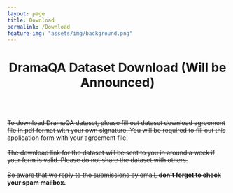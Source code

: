 ```yaml
---
layout: page
title: Download
permalink: /Download
feature-img: "assets/img/background.png"
---
```



<style>
  table {
    width: 100%
  }
  th, td {
    padding: 10px;
    text-align: center;
  }
  thead tr {
    background-color: #ffffff;
    color: #ffffff;
  }
  tbody tr:nth-child(2n) {
    background-color: #e9e9e9;
  }
  tbody tr:nth-child(2n+1) {
    background-color: #ffffff;
  }
</style>


<div class="download content-container">
  <h1 class = "content-title" style="TEXT-ALIGN: center">
    DramaQA Dataset Download (Will be Announced)
  </h1> <br /> <br />
  <p class = "content-item">
    <del>
    To download DramaQA dataset, please fill out dataset download agreement file in pdf format with your own signature.
    You will be required to fill out this application form with your agreement file.
    <br/><br/>
    The download link for the dataset will be sent to you in around a week if your form is valid. Please do not share the dataset with others.
    <br/><br/>
    Be aware that we reply to the submissions by email, <b>don't forget to check your spam mailbox.</b>
    </del>
  </p>
</div>

<!-- a id="download_link" href="/assets/dramaqa_download_agreement.docx" file</a> -->
<!-- a id="download_link" href="https://docs.google.com/forms/d/e/1FAIpQLSdqQTHp6-AiNQijHhcPAPvFV_6TFer06e6aWG1l_jRhRo2E5w/viewform" form</a> --> 
